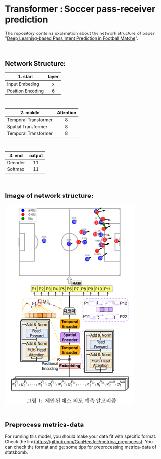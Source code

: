 # Transformer : Soccer pass-receiver prediction

The repository contains explanation about the network structure of paper "[Deep Learning-based Pass Intent Prediction in Football Matche](https://www.dbpia.co.kr/pdf/pdfView.do?nodeId=NODE11862501)".  


<br>

## Network Structure:  

| 1. start        | layer           |
| ------------- |:-------------:|
| Input Embeding    | x           |
| Position Encoding| 6     |

<br>
 
| 2. middle        | Attention           |
| ------------- |:-------------:|
| Temporal Transformer | 8     |
| Spatial Transformer | 8      |
| Temporal Transformer | 8      |

<br>

| 3. end        | output           |
| ------------- |:-------------:|
| Decoder | 11      |
| Softmax | 11      |

<br>

## Image of network structure:  

<img src=./images/pass_intention_algorithm.png alt="drawing" width="420"/>

<br>
<br>

## Preprocess metrica-data
For running this model, you should make your data fit with specific format. <br>
Check the link(https://github.com/GunHeeJoe/metrica_preprocess). You can check the format and get some tips for preprocessing metrica-data of statsbomb.
